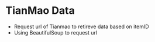# TianMao Data
* Request url of Tianmao to retireve data based on itemID
* Using BeautifulSoup to request url
